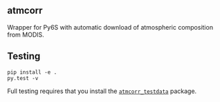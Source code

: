 atmcorr
-------

Wrapper for Py6S with automatic download of atmospheric
composition from MODIS.


## Testing

```
pip install -e .
py.test -v
```

Full testing requires that you install the [`atmcorr_testdata`](https://github.com/DHI-GRAS/atmcorr_testdata) package.
